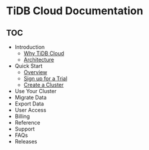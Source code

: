 # TiDB Cloud Documentation

<!-- markdownlint-disable MD007 -->
<!-- markdownlint-disable MD032 -->

## TOC

+ Introduction
  + [Why TiDB Cloud](tidb-cloud-intro.md#why-tidb-cloud)
  + [Architecture](tidb-cloud-intro.md#architecture)
+ Quick Start
  + [Overview](tidb-cloud-quickstart.md#overview)
  + [Sign up for a Trial](tidb-cloud-quickstart.md#sign-up-for-a-trial)
  + [Create a Cluster](tidb-cloud-quickstart.md#create-a-cluster)
+ Use Your Cluster
+ Migrate Data
+ Export Data
+ User Access
+ Billing
+ Reference
+ Support
+ FAQs
+ Releases
